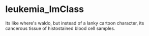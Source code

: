 # leukemia_ImClass
Its like where's waldo, but instead of a lanky cartoon character, its cancerous tissue of histostained blood cell samples.
